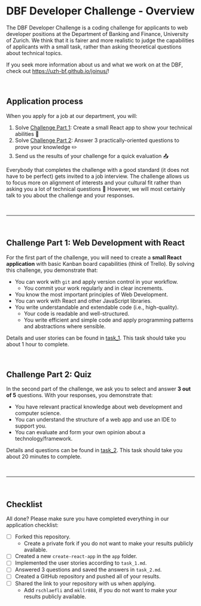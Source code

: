 # DBF Developer Challenge - Overview

The DBF Developer Challenge is a coding challenge for applicants to web developer positions at the Department of Banking and Finance, University of Zurich. We think that it is fairer and more realistic to judge the capabilities of applicants with a small task, rather than asking theoretical questions about technical topics.

If you seek more information about us and what we work on at the DBF, check out <https://uzh-bf.github.io/joinus/>!

<br>

## Application process

When you apply for a job at our department, you will:

1. Solve [Challenge Part 1](task_1.md): Create a small React app to show your technical abilities :robot:
2. Solve [Challenge Part 2](task_2.md): Answer 3 practically-oriented questions to prove your knowledge :pencil2:
3. Send us the results of your challenge for a quick evaluation :outbox_tray:

Everybody that completes the challenge with a good standard (it does not have to be perfect) gets invited to a job interview. The challenge allows us to focus more on alignment of interests and your cultural fit rather than asking you a lot of technical questions :bell: However, we will most certainly talk to you about the challenge and your responses.

<br>

---

<br>

## Challenge Part 1: Web Development with React

For the first part of the challenge, you will need to create a **small React application** with basic Kanban board capabilities (think of Trello). By solving this challenge, you demonstrate that:

- You can work with `git` and apply version control in your workflow.
  - You commit your work regularly and in clear increments.
- You know the most important principles of Web Development.
- You can work with React and other JavaScript libraries.
- You write understandable and extendable code (i.e., high-quality).
  - Your code is readable and well-structured.
  - You write efficient and simple code and apply programming patterns and abstractions where sensible.

Details and user stories can be found in [task_1](task_1.md). This task should take you about 1 hour to complete.

<br>

## Challenge Part 2: Quiz

In the second part of the challenge, we ask you to select and answer **3 out of 5** questions. With your responses, you demonstrate that:

- You have relevant practical knowledge about web development and computer science.
- You can understand the structure of a web app and use an IDE to support you.
- You can evaluate and form your own opinion about a technology/framework.

Details and questions can be found in [task_2](task_2.md). This task should take you about 20 minutes to complete.

<br>

---

<br>

## Checklist

All done? Please make sure you have completed everything in our application checklist:

- [ ] Forked this repository.
  - Create a private fork if you do not want to make your results publicly available.
- [ ] Created a new `create-react-app` in the `app` folder.
- [ ] Implemented the user stories according to `task_1.md`.
- [ ] Answered 3 questions and saved the answers in `task_2.md`.
- [ ] Created a GitHub repository and pushed all of your results.
- [ ] Shared the link to your repository with us when applying.
  - Add `rschlaefli` and `mkllr888`, if you do not want to make your results publicly available.
